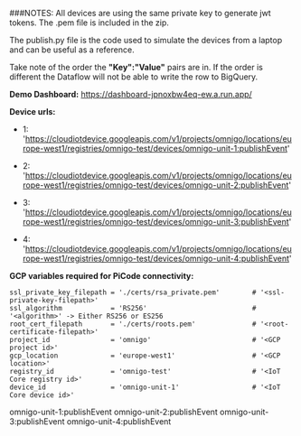 
###NOTES:
All devices are using the same private key to generate jwt tokens. 
The .pem file is included in the zip.

The publish.py file is the code used to simulate the devices from a laptop and can be useful as a reference.

Take note of the order the **"Key":"Value"** pairs are in. 
If the order is different the Dataflow will not be able to write the row to BigQuery.

 **Demo Dashboard:**
https://dashboard-jpnoxbw4eq-ew.a.run.app/

**Device urls:**

* 1: 'https://cloudiotdevice.googleapis.com/v1/projects/omnigo/locations/europe-west1/registries/omnigo-test/devices/omnigo-unit-1:publishEvent'

* 2: 'https://cloudiotdevice.googleapis.com/v1/projects/omnigo/locations/europe-west1/registries/omnigo-test/devices/omnigo-unit-2:publishEvent'

* 3: 'https://cloudiotdevice.googleapis.com/v1/projects/omnigo/locations/europe-west1/registries/omnigo-test/devices/omnigo-unit-3:publishEvent'

* 4: 'https://cloudiotdevice.googleapis.com/v1/projects/omnigo/locations/europe-west1/registries/omnigo-test/devices/omnigo-unit-4:publishEvent'


**GCP variables required for PiCode connectivity:**

	ssl_private_key_filepath = './certs/rsa_private.pem'		# '<ssl-private-key-filepath>'
	ssl_algorithm            = 'RS256'                    		# '<algorithm>' -> Either RS256 or ES256
	root_cert_filepath       = './certs/roots.pem'        		# '<root-certificate-filepath>'
	project_id               = 'omnigo'              			# '<GCP project id>'
	gcp_location             = 'europe-west1'              		# '<GCP location>'
	registry_id              = 'omnigo-test'          			# '<IoT Core registry id>'
	device_id                = 'omnigo-unit-1'           		# '<IoT Core device id>'

omnigo-unit-1:publishEvent
omnigo-unit-2:publishEvent
omnigo-unit-3:publishEvent
omnigo-unit-4:publishEvent
